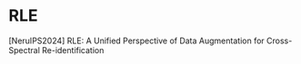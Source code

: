 # RLE
[NeruIPS2024] RLE: A Unified Perspective of Data Augmentation for Cross-Spectral Re-identification
